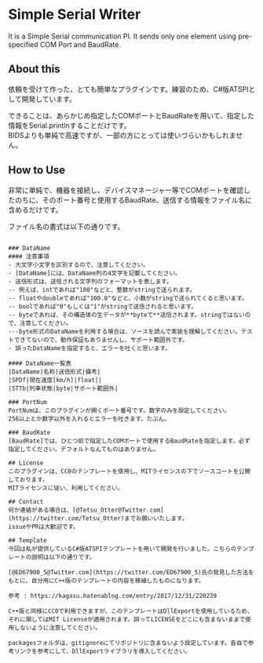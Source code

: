 # Simple Serial Writer
It is a Simple Serial communication PI. It sends only one element using pre-specified COM Port and BaudRate.

## About this
依頼を受けて作った、とても簡単なプラグインです。練習のため、C#版ATSPIとして開発しています。

できることは、あらかじめ指定したCOMポートとBaudRateを用いて、指定した情報をSerial.printlnすることだけです。  
BIDSよりも単純で高速ですが、一部の方にとっては使いづらいかもしれません。

## How to Use
非常に単純で、機器を接続し、デバイスマネージャー等でCOMポートを確認したのちに、そのポート番号と使用するBaudRate、送信する情報をファイル名に含めるだけです。

ファイル名の書式は以下の通りです。  
~~~TR.SimpSer.[DataName].[PortNum].[BaudRate].dll~~~

### DataName
#### 注意事項
- 大文字小文字を区別するので、注意してください。
- [DataName]には、DataName列の4文字を記載してください。
- 送信形式は、送信される文字列のフォーマットを表します。
-- 例えば、intであれば"100"などと、整数がstringで送られます。
-- floatやdoubleであれば"100.0"などと、小数がstringで送られてくると思います。
-- boolであれば"0"もしくは"1"がstringで送信されると思います。
-- byteであれば、その構造体の生データが**byteで**送信されます。stringではないので、注意してください。
---byte形式のDataNameを利用する場合は、ソースを読んで実装を理解してください。テストできてないので、動作保証もありませんし、サポート範囲外です。
- 誤ったDataNameを指定すると、エラーを吐くと思います。

#### DataName一覧表
|DataName|名称|送信形式|備考|
|SPDf|現在速度[km/h]|float||
|STTb|列車状態|byte|サポート範囲外|

### PortNum
PortNumは、このプラグインが開くポート番号です。数字のみを設定してください。  
256以上とか数字以外を入れるとエラーを吐きます。たぶん。

### BaudRate
[BaudRate]では、ひとつ前で指定したCOMポートで使用するBaudRateを指定します。必ず指定してください。デフォルトなんてものはありません。

## License
このプラグインは、CC0のテンプレートを使用し、MITライセンスの下でソースコートを公開しております。  
MITライセンスに従い、利用してください。

## Contact
何か連絡がある場合は、[@Tetsu_Otter@Twitter.com](https://twitter.com/Tetsu_Otter)までお願いいたします。  
issueやPRは大歓迎です。

## Template
今回は私が提供しているC#版ATSPIテンプレートを用いて開発を行いました。こちらのテンプレートの説明は以下の通りです。

[@ED67900_5@Twitter.com](https://twitter.com/ED67900_5)氏の発見した方法をもとに、自分用にC++版のテンプレートの内容を移植したものになります。

参考 : https://kagasu.hatenablog.com/entry/2017/12/31/220239

C++版と同様にCC0で利用できますが、このテンプレートはDllExportを使用しているため、それに関してはMIT Licenseが適用されます。誤ってLICENSEをどこにも含まないままで使用しないように注意してください。

packagesフォルダは、gitignoreにてリポジトリに含まないよう設定しています。各自で参考リンクを参考にして、DllExportライブラリを導入してください。

